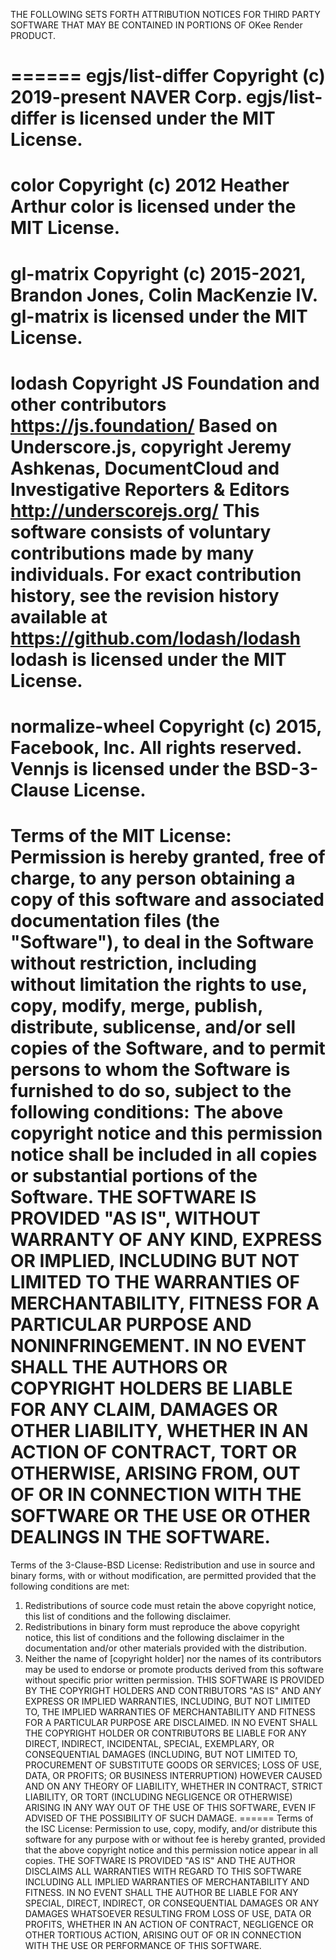 THE FOLLOWING SETS FORTH ATTRIBUTION NOTICES FOR THIRD PARTY SOFTWARE THAT MAY BE CONTAINED IN PORTIONS OF OKee Render PRODUCT.

======
egjs/list-differ
Copyright (c) 2019-present NAVER Corp.
egjs/list-differ is licensed under the MIT License. 
======
color
Copyright (c) 2012 Heather Arthur
color is licensed under the MIT License. 
======
gl-matrix
Copyright (c) 2015-2021, Brandon Jones, Colin MacKenzie IV.
gl-matrix is licensed under the MIT License. 
======
lodash
Copyright JS Foundation and other contributors <https://js.foundation/>
Based on Underscore.js, copyright Jeremy Ashkenas,
DocumentCloud and Investigative Reporters & Editors <http://underscorejs.org/>
This software consists of voluntary contributions made by many
individuals. For exact contribution history, see the revision history
available at https://github.com/lodash/lodash
lodash is licensed under the MIT License. 
======
normalize-wheel
Copyright (c) 2015, Facebook, Inc. All rights reserved.
Vennjs is licensed under the BSD-3-Clause License. 
======
Terms of the MIT License: 
Permission is hereby granted, free of charge, to any person obtaining a copy of this software and associated documentation files (the "Software"), to deal in the Software without restriction, including without limitation the rights to use, copy, modify, merge, publish, distribute, sublicense, and/or sell copies of the Software, and to permit persons to whom the Software is furnished to do so, subject to the following conditions:
The above copyright notice and this permission notice shall be included in all copies or substantial portions of the Software.
THE SOFTWARE IS PROVIDED "AS IS", WITHOUT WARRANTY OF ANY KIND, EXPRESS OR IMPLIED, INCLUDING BUT NOT LIMITED TO THE WARRANTIES OF MERCHANTABILITY, FITNESS FOR A PARTICULAR PURPOSE AND NONINFRINGEMENT. IN NO EVENT SHALL THE AUTHORS OR COPYRIGHT HOLDERS BE LIABLE FOR ANY CLAIM, DAMAGES OR OTHER LIABILITY, WHETHER IN AN ACTION OF CONTRACT, TORT OR OTHERWISE, ARISING FROM, OUT OF OR IN CONNECTION WITH THE SOFTWARE OR THE USE OR OTHER DEALINGS IN THE SOFTWARE.
======
Terms of the 3-Clause-BSD License:
Redistribution and use in source and binary forms, with or without modification, are permitted provided that the following conditions are met:
1. Redistributions of source code must retain the above copyright notice, this list of conditions and the following disclaimer.
2. Redistributions in binary form must reproduce the above copyright notice, this list of conditions and the following disclaimer in the documentation and/or other materials provided with the distribution.
3. Neither the name of [copyright holder] nor the names of its contributors may be used to endorse or promote products derived from this software without specific prior written permission.
THIS SOFTWARE IS PROVIDED BY THE COPYRIGHT HOLDERS AND CONTRIBUTORS "AS IS" AND ANY EXPRESS OR IMPLIED WARRANTIES, INCLUDING, BUT NOT LIMITED TO, THE IMPLIED WARRANTIES OF MERCHANTABILITY AND FITNESS FOR A PARTICULAR PURPOSE ARE DISCLAIMED. IN NO EVENT SHALL THE COPYRIGHT HOLDER OR CONTRIBUTORS BE LIABLE FOR ANY DIRECT, INDIRECT, INCIDENTAL, SPECIAL, EXEMPLARY, OR CONSEQUENTIAL DAMAGES (INCLUDING, BUT NOT LIMITED TO, PROCUREMENT OF SUBSTITUTE GOODS OR SERVICES; LOSS OF USE, DATA, OR PROFITS; OR BUSINESS INTERRUPTION) HOWEVER CAUSED AND ON ANY THEORY OF LIABILITY, WHETHER IN CONTRACT, STRICT LIABILITY, OR TORT (INCLUDING NEGLIGENCE OR OTHERWISE) ARISING IN ANY WAY OUT OF THE USE OF THIS SOFTWARE, EVEN IF ADVISED OF THE POSSIBILITY OF SUCH DAMAGE.
======
Terms of the ISC License:
Permission to use, copy, modify, and/or distribute this software for any purpose with or without fee is hereby granted, provided that the above copyright notice and this permission notice appear in all copies.
THE SOFTWARE IS PROVIDED "AS IS" AND THE AUTHOR DISCLAIMS ALL WARRANTIES WITH REGARD TO THIS SOFTWARE INCLUDING ALL IMPLIED WARRANTIES OF MERCHANTABILITY AND FITNESS. IN NO EVENT SHALL THE AUTHOR BE LIABLE FOR ANY SPECIAL, DIRECT, INDIRECT, OR CONSEQUENTIAL DAMAGES OR ANY DAMAGES WHATSOEVER RESULTING FROM LOSS OF USE, DATA OR PROFITS, WHETHER IN AN ACTION OF CONTRACT, NEGLIGENCE OR OTHER TORTIOUS ACTION, ARISING OUT OF OR IN CONNECTION WITH THE USE OR PERFORMANCE OF THIS SOFTWARE.
